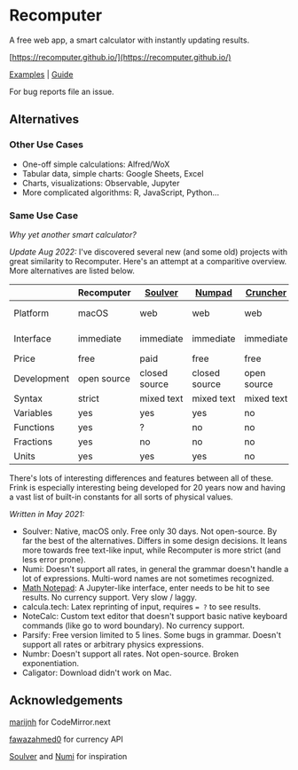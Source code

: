 # Recomputer

A free web app, a smart calculator with instantly updating results.

[https://recomputer.github.io/](https://recomputer.github.io/)

[Examples]([https://recomputer.github.io/recomputer?examples) | [Guide](https://recomputer.github.io?guide)

For bug reports file an issue.

## Alternatives

### Other Use Cases

- One-off simple calculations: Alfred/WoX
- Tabular data, simple charts: Google Sheets, Excel
- Charts, visualizations: Observable, Jupyter
- More complicated algorithms: R, JavaScript, Python...

### Same Use Case

_Why yet another smart calculator?_

_Update Aug 2022:_ I've discovered several new (and some old) projects with great similarity to Recomputer. Here's an attempt at a comparitive overview. More alternatives are listed below.

|             | Recomputer  | [Soulver](https://soulver.app/) | [Numpad](https://numpad.io/) | [Cruncher](https://cruncher.io/) | [Insect](https://insect.sh/) | [Frink](https://frinklang.org/) |
| ----------- | ----------- | ------------------------------- | ---------------------------- | -------------------------------- | ---------------------------- | ------------------------------- |
| Platform    | macOS       | web                             | web                          | web                              | web, npm                     | Java                            |
| Interface   | immediate   | immediate                       | immediate                    | immediate                        | REPL                         | programming lang / REPL         |
| Price       | free        | paid                            | free                         | free                             | free                         | free                            |
| Development | open source | closed source                   | closed source                | open source                      | open source                  | closed source                   |
| Syntax      | strict      | mixed text                      | mixed text                   | mixed text                       | strict                       | strict                          |
| Variables   | yes         | yes                             | yes                          | no                               | yes                          | yes                             |
| Functions   | yes         | ?                               | no                           | no                               | yes                          | yes                             |
| Fractions   | yes         | no                              | no                           | no                               | no                           | yes                             |
| Units       | yes         | yes                             | yes                          | no                               | yes                          | yes                             |

There's lots of interesting differences and features between all of these. Frink is especially interesting being developed for 20 years now and having a vast list of built-in constants for all sorts of physical values.

_Written in May 2021:_

- Soulver: Native, macOS only. Free only 30 days. Not open-source. By far the best of the alternatives. Differs in some design decisions. It leans more towards free text-like input, while Recomputer is more strict (and less error prone).
- Numi: Doesn't support all rates, in general the grammar doesn't handle a lot of expressions. Multi-word names are not sometimes recognized.
- [Math Notepad](https://mathnotepad.com/): A Jupyter-like interface, enter needs to be hit to see results. No currency support. Very slow / laggy.
- calcula.tech: Latex reprinting of input, requires `= ?` to see results.
- NoteCalc: Custom text editor that doesn't support basic native keyboard commands (like go to word boundary). No currency support.
- Parsify: Free version limited to 5 lines. Some bugs in grammar. Doesn't support all rates or arbitrary physics expressions.
- Numbr: Doesn't support all rates. Not open-source. Broken exponentiation.
- Caligator: Download didn't work on Mac.

## Acknowledgements

[marijnh](https://github.com/marijnh) for CodeMirror.next

[fawazahmed0](https://github.com/fawazahmed0) for currency API

[Soulver](https://soulver.app/) and [Numi](https://numi.app/) for inspiration
